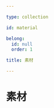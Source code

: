 ```yaml
---

type: collection

id: material

belong:
  id: null
  order: 1

title: 素材

---
```


# 素材

<ShowBreadcrumb />

<ShowResources/>
